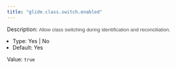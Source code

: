 ```yaml
---
title: "glide.class.switch.enabled"
---
```


Description: <span style = 'font-family: Arial; font-size: 13px; color: #4a4a4a;'>Allow class switching during identification and reconciliation.<ul style='margin: 0px; padding-left:15px;'><li>Type: Yes | No</li><li>Default: Yes</li></ul></span>

Value: `true`